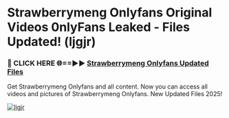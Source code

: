# Strawberrymeng Onlyfans Original Videos 0nlyFans Leaked - Files Updated! (ljgjr)

<h3>🔴 CLICK HERE 🌐==►► <a href="https://tinyurl.com/2m67pmp6" rel="nofollow">Strawberrymeng Onlyfans Updated Files</a></h3>

Get Strawberrymeng Onlyfans and all content. Now you can access all videos and pictures of Strawberrymeng Onlyfans. New Updated Files 2025!

[![ljgjr](https://i.imgur.com/H4QAA4z.gif)](https://tinyurl.com/2m67pmp6)